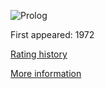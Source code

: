 ![Prolog](https://www.tiobe.com/wp-content/themes/tiobe/tiobe-index/images/Prolog.png)

First appeared: 1972

[Rating history](https://www.tiobe.com/tiobe-index/prolog/)

[More information](https://en.wikipedia.org/wiki/Prolog)

